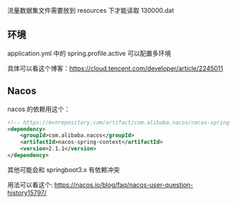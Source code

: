 流量数据集文件需要放到 resources 下才能读取
130000.dat


## 环境
application.yml 中的 spring.profile.active 可以配置多环境

具体可以看这个博客：https://cloud.tencent.com/developer/article/2245011

## Nacos

nacos 的依赖用这个：
```xml
<!-- https://mvnrepository.com/artifact/com.alibaba.nacos/nacos-spring-context -->
<dependency>
    <groupId>com.alibaba.nacos</groupId>
    <artifactId>nacos-spring-context</artifactId>
    <version>2.1.1</version>
</dependency>
```
其他可能会和 springboot3.x 有依赖冲突

用法可以看这个: https://nacos.io/blog/faq/nacos-user-question-history15797/